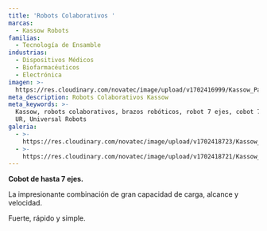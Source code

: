 ```yaml
---
title: 'Robots Colaborativos '
marcas:
  - Kassow Robots
familias:
  - Tecnología de Ensamble
industrias:
  - Dispositivos Médicos
  - Biofarmacéuticos
  - Electrónica
imagen: >-
  https://res.cloudinary.com/novatec/image/upload/v1702416999/Kassow_Pagina_fvfebl.png
meta_description: Robots Colaborativos Kassow
meta_keywords: >-
  Kassow, robots colaborativos, brazos robóticos, robot 7 ejes, cobot 7 ejes,
  UR, Universal Robots
galeria:
  - >-
    https://res.cloudinary.com/novatec/image/upload/v1702418723/Kassow_robots_rango_ft8qhd.jpg
  - >-
    https://res.cloudinary.com/novatec/image/upload/v1702418721/Kassow_robots_unidad_zvfeh7.jpg
---
```


**Cobot de hasta 7 ejes.**  

La impresionante combinación de gran capacidad de carga, alcance y velocidad.

Fuerte, rápido y simple.
